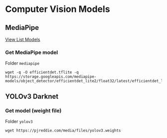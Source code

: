 # Computer Vision Models

## MediaPipe
[View List Models](https://developers.google.com/mediapipe/solutions/vision/object_detector/index#models)

### Get MediaPipe model

Folder `mediapipe`
```
wget -q -O efficientdet.tflite -q https://storage.googleapis.com/mediapipe-models/object_detector/efficientdet_lite2/float32/latest/efficientdet_lite2.tflite
```

## YOLOv3 Darknet

### Get model (weight file)

Folder `yolov3`
```
wget https://pjreddie.com/media/files/yolov3.weights
```